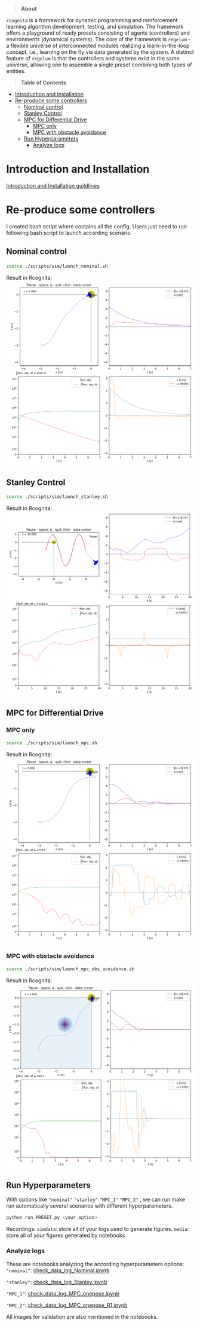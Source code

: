 >**About**

 `rcognita` is a framework for dynamic programming and reinforcement learning algorithm development, testing, and simulation. The framework offers a playground of ready presets consisting of agents (controllers) and environments (dynamical systems). The core of the framework is `regelum` - a flexible universe of interconnected modules realizing a learn-in-the-loop concept, i.e., learning on the fly via data generated by the system. A distinct feature of `regelum` is that the controllers and systems exist in the same universe, allowing one to assemble a single preset combining both types of entities.

> **Table of Contents**

- [Introduction and Installation](#introduction-and-installation)
- [Re-produce some controllers](#re-produce-some-controllers)
  - [Nominal control](#nominal-control)
  - [Stanley Control](#stanley-control)
  - [MPC for Differential Drive](#mpc-for-differential-drive)
    - [MPC only](#mpc-only)
    - [MPC with obstacle avoidance](#mpc-with-obstacle-avoidance)
  - [Run Hyperparameters](#run-hyperparameters)
    - [Analyze logs](#analyze-logs)


# Introduction and Installation

[Introduction and Installation guildlines](docs\INTRODUCTION.rst)

# Re-produce some controllers
I created bash script where contains all the config. Users just need to run following bash script to launch according scenario

## Nominal control
```bash
source ./scripts/sim/launch_nominal.sh
```

Result in Rcognita:
<img src="simdata_bk/Nominal.svg">

## Stanley Control
```bash
source ./scripts/sim/launch_stanley.sh
```

Result in Rcognita:
<img src="simdata_bk/Stanley.svg">

## MPC for Differential Drive
### MPC only
```bash
source ./scripts/sim/launch_mpc.sh
```

Result in Rcognita:
<img src="simdata_bk/MPC.svg">

### MPC with obstacle avoidance
```bash
source ./scripts/sim/launch_mpc_obs_avoidance.sh
```

Result in Rcognita:
<img src="simdata_bk/MPC_obstacle_avoidance.svg">

## Run Hyperparameters
With options like 
`"nominal"`
`"stanley"`
`"MPC_1"`
`"MPC_2"`
, we can run make run automatically several scenarios with different hyperparameters.

```bash
python run_PRESET.py <your_option>
```

Recordings:
`simdata`: store all of your logs used to generate figures.
`media`: store all of your figures generated by notebooks

### Analyze logs
These are notebooks analyzing the according hyperparameters options:
`"nominal"`: [check_data_log_Nominal.ipynb](notebooks/check_data_log_Nominal.ipynb)

`"stanley"`: [check_data_log_Stanley.ipynb](notebooks/check_data_log_Stanley.ipynb)

`"MPC_1"`: [check_data_log_MPC_onepose.ipynb](notebooks/check_data_log_MPC_onepose.ipynb)

`"MPC_2"`: [check_data_log_MPC_onepose_R1.ipynb](notebooks/check_data_log_MPC_onepose_R1.ipynb)

All images for validation are also mentioned in the notebooks.
